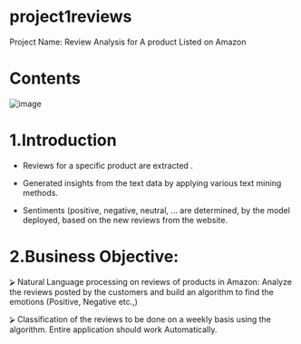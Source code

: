 # project1reviews

Project Name: Review Analysis for A product Listed on Amazon

# Contents

![image](https://user-images.githubusercontent.com/71720761/113471286-0cb3dd80-9479-11eb-856e-d8150a659451.png)


# 1.Introduction

* Reviews for a specific product are extracted . 

* Generated  insights from the text data by applying various text mining methods. 

* Sentiments (positive, negative, neutral, … are determined, by the model deployed, based on the new reviews from the website.  

# 2.Business Objective:

⮚	Natural Language processing on reviews of products in Amazon: Analyze the reviews posted by the customers and build an algorithm to find the emotions (Positive, Negative etc.,)

⮚	Classification of the reviews to be done on a weekly basis using the algorithm. Entire application should work Automatically.



